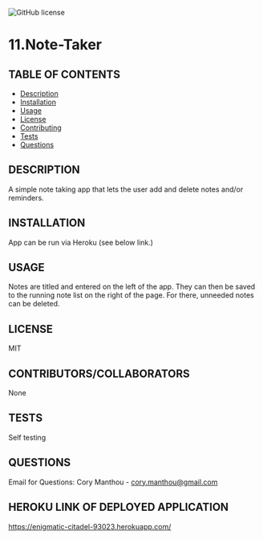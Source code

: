 ![GitHub license](https://img.shields.io/badge/license-MIT-blue.svg)
  
  
  # 11.Note-Taker

  ## TABLE OF CONTENTS
  * [Description](#description)
  * [Installation](#installation)
  * [Usage](#usage)
  * [License](#license)
  * [Contributing](#contributing)
  * [Tests](#tests)
  * [Questions](#questions)

  ## DESCRIPTION
  A simple note taking app that lets the user add and delete notes and/or reminders.

  ## INSTALLATION
  App can be run via Heroku (see below link.)

  ## USAGE
  Notes are titled and entered on the left of the app.  They can then be saved to the running note list on the right of the page.  For there, unneeded notes can be deleted.

  ## LICENSE
  MIT

  ## CONTRIBUTORS/COLLABORATORS
  None

  ## TESTS
  Self testing

  ## QUESTIONS
  Email for Questions:
  Cory Manthou - cory.manthou@gmail.com
  
  ## HEROKU LINK OF DEPLOYED APPLICATION
  https://enigmatic-citadel-93023.herokuapp.com/

